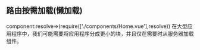 ## 路由按需加载(懒加载)
component:resolve=>(require(['./components/Home.vue'],resolve))
在大型应用程序中，我们可能需要将应用程序分成更小的块，并且仅在需要时从服务器加载组件。